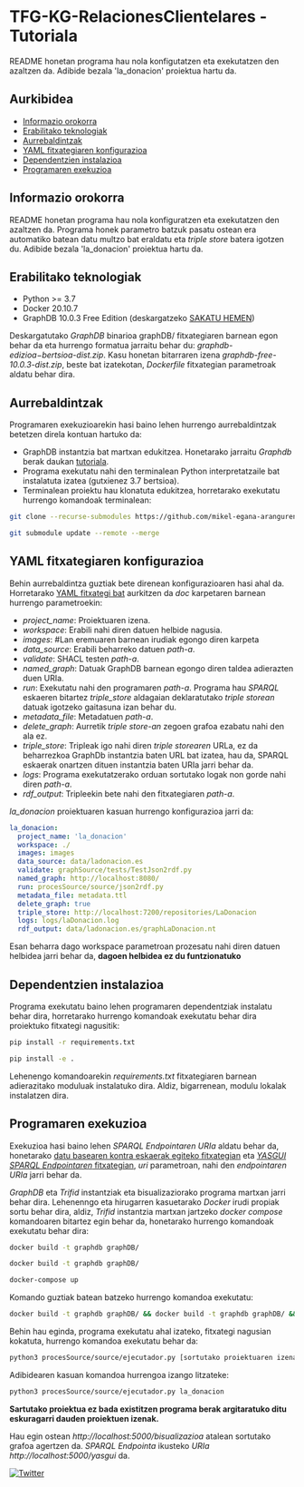 # TFG-KG-RelacionesClientelares - Tutoriala

README honetan programa hau nola konfigutatzen eta exekutatzen den azaltzen da. Adibide bezala 'la_donacion' proiektua hartu da.

## Aurkibidea

- [Informazio orokorra](#informazio-orokorra)
- [Erabilitako teknologiak](#erabilitako-teknologiak)
- [Aurrebaldintzak](#aurrebaldintzak)
- [YAML fitxategiaren konfigurazioa](#yaml-fitxategiaren-konfigurazioa) 
- [Dependentzien instalazioa](#dependentzien-instalazioa)
- [Programaren exekuzioa](#programaren-exekuzioa)

## Informazio orokorra
README honetan programa hau nola konfiguratzen eta exekutatzen den azaltzen da. Programa honek parametro batzuk pasatu ostean era automatiko batean datu multzo bat eraldatu eta _triple store_ batera igotzen du. Adibide bezala 'la_donacion' proiektua hartu da.

## Erabilitako teknologiak
- Python >= 3.7
- Docker 20.10.7
- GraphDB 10.0.3 Free Edition (deskargatzeko [SAKATU HEMEN](https://www.ontotext.com/products/graphdb/download/))

Deskargatutako _GraphDB_ binarioa graphDB/ fitxategiaren barnean egon behar da eta hurrengo formatua jarraitu behar du: _graphdb-$edizioa-$bertsioa-dist.zip_. Kasu honetan bitarraren izena _graphdb-free-10.0.3-dist.zip_, beste bat izatekotan, _Dockerfile_ fitxategian parametroak aldatu behar dira.

## Aurrebaldintzak

Programaren exekuzioarekin hasi baino lehen hurrengo aurrebaldintzak betetzen direla kontuan hartuko da:

- GraphDB instantzia bat martxan edukitzea. Honetarako jarraitu _Graphdb_ berak daukan [tutoriala](https://graphdb.ontotext.com/documentation/free/free/run-desktop-installation.html).
- Programa exekutatu nahi den terminalean Python interpretatzaile bat instalatuta izatea (gutxienez 3.7 bertsioa).
- Terminalean proiektu hau klonatuta edukitzea, horretarako exekutatu hurrengo komandoak terminalean:
```bash
git clone --recurse-submodules https://github.com/mikel-egana-aranguren/TFG-KG-RelacionesClientelares
```
```bash
git submodule update --remote --merge
```
## YAML fitxategiaren konfigurazioa

Behin aurrebaldintza guztiak bete direnean konfigurazioaren hasi ahal da. Horretarako [YAML fitxategi bat](https://github.com/mikel-egana-aranguren/TFG-KG-RelacionesClientelares/blob/develop/doc/config.yml) aurkitzen da *doc* karpetaren barnean hurrengo parametroekin:

- _project_name_: Proiektuaren izena.
- _workspace_: Erabili nahi diren datuen helbide nagusia.
- _images_: #Lan eremuaren barnean irudiak egongo diren karpeta
- _data_source_: Erabili beharreko datuen _path-a_.
- _validate_: SHACL testen _path-a_.
- _named_graph_: Datuak GraphDB barnean egongo diren taldea adierazten duen URIa.
- _run_: Exekutatu nahi den programaren _path-a_. Programa hau _SPARQL_ eskaeren bitartez _triple_store_ aldagaian deklaratutako _triple storean_ datuak igotzeko gaitasuna izan behar du.
- _metadata_file_: Metadatuen _path-a_.
- _delete_graph_: Aurretik _triple store-an_ zegoen grafoa ezabatu nahi den ala ez.
- _triple_store_: Tripleak igo nahi diren _triple storearen_ URLa, ez da beharrezkoa GraphDb instantzia baten URL bat izatea, hau da, SPARQL eskaerak onartzen dituen instantzia baten URIa jarri behar da. 
- _logs_: Programa exekutatzerako orduan sortutako logak non gorde nahi diren _path-a_.
- _rdf_output_: Tripleekin bete nahi den fitxategiaren _path-a_.

_la_donacion_ proiektuaren kasuan hurrengo konfigurazioa jarri da: 
```yaml
la_donacion:
  project_name: 'la_donacion'
  workspace: ./
  images: images
  data_source: data/ladonacion.es
  validate: graphSource/tests/TestJson2rdf.py
  named_graph: http://localhost:8080/
  run: procesSource/source/json2rdf.py
  metadata_file: metadata.ttl
  delete_graph: true
  triple_store: http://localhost:7200/repositories/LaDonacion
  logs: logs/laDonacion.log
  rdf_output: data/ladonacion.es/graphLaDonacion.nt
```
Esan beharra dago workspace parametroan prozesatu nahi diren datuen helbidea jarri behar da, **dagoen helbidea ez du funtzionatuko**


## Dependentzien instalazioa
Programa exekutatu baino lehen programaren dependentziak instalatu behar dira, horretarako hurrengo komandoak exekutatu behar dira proiektuko fitxategi nagusitik:
```bash
pip install -r requirements.txt
```
```bash
pip install -e .
```
Lehenengo komandoarekin _requirements.txt_ fitxategiaren barnean adierazitako moduluak instalatuko dira. Aldiz, bigarrenean, modulu lokalak instalatzen dira.
## Programaren exekuzioa 
Exekuzioa hasi baino lehen _SPARQL Endpointaren URIa_ aldatu behar da, honetarako [datu basearen kontra eskaerak egiteko fitxategian](https://github.com/JonAnderAsua/grafoavis/blob/9a5e041b41208da4233531d3b3997fd672263e0e/public/js/db.js) eta [_YASGUI SPARQL Endpointaren_ fitxategian](https://github.com/JonAnderAsua/grafoavis/blob/master/public/yasgui.html), _uri_ parametroan, nahi den _endpointaren URIa_ jarri behar da. 

_GraphDB_ eta _Trifid_ instantziak eta bisualizaziorako programa martxan jarri behar dira. Lehenenngo eta hirugarren kasuetarako _Docker_ irudi propiak sortu behar dira, aldiz, _Trifid_ instantzia martxan jartzeko _docker compose_ komandoaren bitartez egin behar da, honetarako hurrengo komandoak exekutatu behar dira:
```bash
docker build -t graphdb graphDB/
```
```bash
docker build -t graphdb graphDB/
```
```bash
docker-compose up
```
Komando guztiak batean batzeko hurrengo komandoa exekutatu:
```bash
docker build -t graphdb graphDB/ && docker build -t graphdb graphDB/ && docker-compose up
```

Behin hau eginda, programa exekutatu ahal izateko, fitxategi nagusian kokatuta, hurrengo komandoa exekutatu behar da:
```bash
python3 procesSource/source/ejecutador.py [sortutako proiektuaren izena]
```

Adibidearen kasuan komandoa hurrengoa izango litzateke:
```bash
python3 procesSource/source/ejecutador.py la_donacion
```

**Sartutako proiektua ez bada existitzen programa berak argitaratuko ditu eskuragarri dauden proiektuen izenak.**

Hau egin ostean _http://localhost:5000/bisualizazioa_ atalean sortutako grafoa agertzen da. _SPARQL Endpointa_ ikusteko _URIa http://localhost:5000/yasgui_ da.

[![Twitter](https://img.shields.io/twitter/url/https/twitter.com/jonan_bateria.svg?style=social&label=Follow%20%40jonan_bateria)](https://twitter.com/jonan_bateria)
